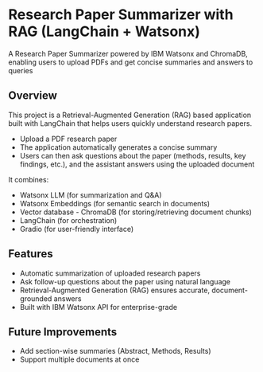 # Research Paper Summarizer with RAG (LangChain + Watsonx)
A Research Paper Summarizer powered by IBM Watsonx and ChromaDB, enabling users to upload PDFs and get concise summaries and answers to queries

## Overview
This project is a Retrieval-Augmented Generation (RAG) based application built with LangChain that helps users quickly understand research papers.

* Upload a PDF research paper
* The application automatically generates a concise summary
* Users can then ask questions about the paper (methods, results, key findings, etc.), and the assistant answers using the uploaded document

It combines:

* Watsonx LLM (for summarization and Q&A)
* Watsonx Embeddings (for semantic search in documents)
* Vector database - ChromaDB (for storing/retrieving document chunks)
* LangChain (for orchestration)
* Gradio (for user-friendly interface)

## Features
* Automatic summarization of uploaded research papers
* Ask follow-up questions about the paper using natural language
* Retrieval-Augmented Generation (RAG) ensures accurate, document-grounded answers
* Built with IBM Watsonx API for enterprise-grade 

## Future Improvements
* Add section-wise summaries (Abstract, Methods, Results)
* Support multiple documents at once

